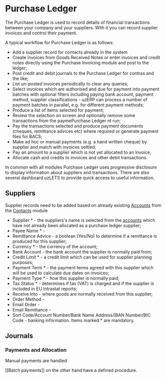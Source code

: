 # Purchase Ledger

The Purchase Ledger is used to record details of financial transactions between your company and your suppliers. With it you can record supplier invoices and control their payment. 

A typical workflow for Purchase Ledger is as follows:

* Add a supplier record for contacts already in the system
* Create invoices from Goods Received Notes or enter invoices and credit notes directly using the Purchase Invoicing module and post to the ledger;
* Post credit and debit journals to the Purchase Ledger for contras and the like;
* List un-posted invoices periodically to clear any queries;
* Select invoices which are authorised and due for payment into payment batches with optional filters including paying bank account, payment method, supplier classifications - uzERP can process a number of payment batches in parallel, e.g. for different payment methods;
* Produce a list of items selected for payment;
* Review the selection on screen and optionally remove some transactions from the paymePurchase Ledger nt run;
* Pay the transactions selected and produce payment documents (cheques, remittance advices etc) where required or generate payment files for BACS;
* Make ad hoc or manual payments (e.g. a hand written cheque) by supplier and match with invoices settled;
* Pay an amount to a supplier which is not yet allocated to an invoice;
* Allocate cash and credits to invoices and other debit transactions.

In common with all modules Purchase Ledger uses progressive disclosure to display information about suppliers and transactions. There are also several dashboard uzLETS to provide quick access to useful information.

## Suppliers

Supplier records need to be added based on already existing [Accounts](accounts) from the [Contacts](contacts) module

* Supplier * - the suppliers's name is selected from the [accounts](accounts) which have not already been allocated as a purchase ledger supplier;
*  Payee Name * -
*  Remittance Advice - a boolean (Yes/No) to determine if a remittance is produced for this supplier;
*  Currency * - the currency of the account;
*  Bank Account - the bank account the supplier is normally paid from;
*  Credit Limit * - a credit limit which can be used for supplier planning purposes;
*  Payment Term * - the payment terms agreed with this supplier which will be used to calculate due dates on invoices;
*  Payment Type * - how this supplier is normally paid;
*  Tax Status * - determines if tax (VAT) is charged and if the supplier is included in EU Intrastat reports;
*  Receive Into - where goods are normally received from this supplier;
*  Order Method -
*  Email Order -
*  Email Remittance -
*  Sort Code/Account Number/Bank Name Address/IBAN Number/BIC Code - banking information.
Items marked * are mandatory.

## Journals

###  Payments and Allocation

Manual payments are handled 

[[Batch payments]] on the other hand have a defined procedure.
